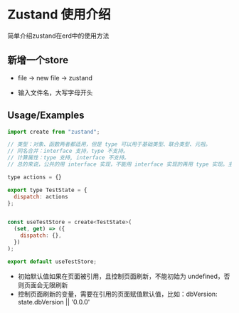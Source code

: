 
# Zustand 使用介绍

简单介绍zustand在erd中的使用方法


## 新增一个store

- file -> new file -> zustand

- 输入文件名，大写字母开头




## Usage/Examples

```javascript
import create from "zustand";

// 类型：对象、函数两者都适用，但是 type 可以用于基础类型、联合类型、元祖。
// 同名合并：interface 支持，type 不支持。
// 计算属性：type 支持, interface 不支持。
// 总的来说，公共的用 interface 实现，不能用 interface 实现的再用 type 实现。主要是一个项目最好保持一致。

type actions = {}

export type TestState = {
  dispatch: actions
};


const useTestStore = create<TestState>(
  (set, get) => ({
    dispatch: {},
  })
);

export default useTestStore;

```

- 初始默认值如果在页面被引用，且控制页面刷新，不能初始为 undefined，否则页面会无限刷新
- 控制页面刷新的变量，需要在引用的页面赋值默认值，比如：dbVersion: state.dbVersion || '0.0.0'


